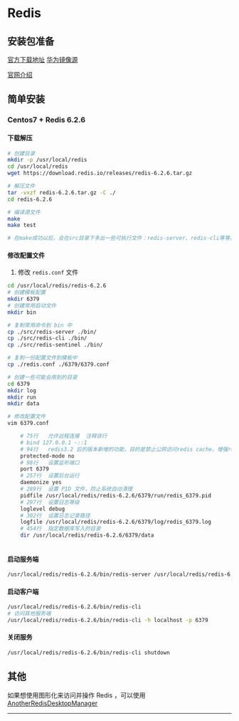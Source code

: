 # Redis



## 安装包准备



[官方下载地址][官方下载地址] [华为镜像源][华为镜像源]

[官网介绍][官网介绍]



## 简单安装

### Centos7 + Redis 6.2.6

#### 下载解压

```sh
# 创建目录
mkdir -p /usr/local/redis
cd /usr/local/redis
wget https://download.redis.io/releases/redis-6.2.6.tar.gz

# 解压文件
tar -vxzf redis-6.2.6.tar.gz -C ./
cd redis-6.2.6

# 编译源文件
make
make test

# 在make成功以后，会在src目录下多出一些可执行文件：redis-server、redis-cli等等。
```



#### 修改配置文件

1.  修改 `redis.conf` 文件

```sh
cd /usr/local/redis/redis-6.2.6
# 创建模板配置 
mkdir 6379
# 创建常用启动文件
mkdir bin

# 复制常用命令到 bin 中
cp ./src/redis-server ./bin/
cp ./src/redis-cli ./bin/
cp ./src/redis-sentinel ./bin/

# 复制一份配置文件到模板中
cp ./redis.conf ./6379/6379.conf

# 创建一些可能会用到的目录
cd 6379
mkdir log
mkdir run
mkdir data

# 修改配置文件
vim 6379.conf

	# 75行   允许远程连接  注释该行
	# bind 127.0.0.1 -::1
	# 94行   redis3.2 后的版本新增的功能，目的是禁止公网访问redis cache，增强redis的安全性
	protected-mode no
	# 98行   设置监听端口
	port 6379
    # 257行  设置后台运行 
    daemonize yes
    # 289行  设置 PID 文件，防止系统自动清理
    pidfile /usr/local/redis/redis-6.2.6/6379/run/redis_6379.pid
    # 297行  设置日志等级
    loglevel debug
    # 302行  设置日志记录路径
    logfile /usr/local/redis/redis-6.2.6/6379/log/redis_6379.log
    # 454行  指定数据库写入的目录
    dir /usr/local/redis/redis-6.2.6/6379/data
    
```



#### 启动服务端

```sh
/usr/local/redis/redis-6.2.6/bin/redis-server /usr/local/redis/redis-6.2.6/6379/6379.conf
```

#### 启动客户端

```sh
/usr/local/redis/redis-6.2.6/bin/redis-cli
# 访问其他服务端
/usr/local/redis/redis-6.2.6/bin/redis-cli -h localhost -p 6379
```

#### 关闭服务

```sh
/usr/local/redis/redis-6.2.6/bin/redis-cli shutdown
```



## 其他

如果想使用图形化来访问并操作 Redis ，可以使用 [AnotherRedisDesktopManager][AnotherRedisDesktopManager] 



---

[官方下载地址]:https://redis.io/download
[华为镜像源]:https://repo.huaweicloud.com/redis/
[官网介绍]:https://redis.io/
[AnotherRedisDesktopManager]:https://github.com/qishibo/AnotherRedisDesktopManager/
